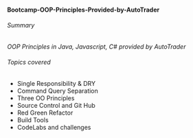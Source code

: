 #### Bootcamp-OOP-Principles-Provided-by-AutoTrader

###### Summary
*OOP Principles in Java, Javascript, C# provided by AutoTrader*

###### Topics covered

* Single Responsibility & DRY
* Command Query Separation
* Three OO Principles
* Source Control and Git Hub
* Red Green Refactor
* Build Tools
* CodeLabs and challenges

